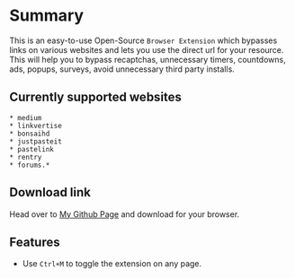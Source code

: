 # Summary

This is an easy-to-use Open-Source `Browser Extension` which bypasses links on various websites and lets you use the direct url for your resource. This will help you to bypass recaptchas, unnecessary timers, countdowns, ads, popups, surveys, avoid unnecessary third party installs.

## Currently supported websites

    * medium
    * linkvertise
    * bonsaihd
    * justpasteit
    * pastelink
    * rentry
    * forums.*

## Download link

Head over to [My Github Page](https://amitsingh-007.github.io/bypass-links/) and download for your browser.

## Features

- Use `Ctrl+M` to toggle the extension on any page.
